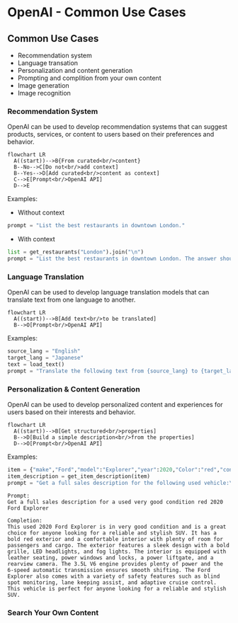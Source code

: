 # OpenAI - Common Use Cases

## Common Use Cases

- Recommendation system
- Language transation
- Personalization and content generation
- Prompting and complition from your own content
- Image generation
- Image recognition

### Recommendation System

OpenAI can be used to develop recommendation systems that can suggest products, services, or content to users based on their preferences and behavior.

```mermaid
flowchart LR
  A((start))-->B{From curated<br/>content}  
  B--No-->C[Do not<br/>add context]
  B--Yes-->D[Add curated<br/>content as context]
  C-->E[Prompt<br/>OpenAI API]
  D-->E
```

Examples:

- Without context
```python
prompt = "List the best restaurants in downtown London."
```

- With context
```python
list = get_restaurants("London").join("\n")
prompt = "List the best restaurants in downtown London. The answer should come from the following list:\n{list}"
```

### Language Translation

OpenAI can be used to develop language translation models that can translate text from one language to another.

```mermaid
flowchart LR
  A((start))-->B[Add text<br/>to be translated]
  B-->O[Prompt<br/>OpenAI API]
```

Examples:

```python
source_lang = "English" 
target_lang = "Japanese"
text = load_text()
prompt = "Translate the following text from {source_lang} to {target_lang}:\n{text}"
```


### Personalization & Content Generation

OpenAI can be used to develop personalized content and experiences for users based on their interests and behavior.

```mermaid
flowchart LR
  A((start))-->B[Get structured<br/>properties]
  B-->D[Build a simple description<br/>from the properties]
  D-->O[Prompt<br/>OpenAI API]
```

Examples:

```python
item = {"make","Ford","model":"Explorer","year":2020,"Color":"red","condition":"excellent"}
item_description = get_item_description(item)
prompt = "Get a full sales description for the following used vehicle:\n" + item_description
```

```
Prompt:
Get a full sales description for a used very good condition red 2020 Ford Explorer

Completion:
This used 2020 Ford Explorer is in very good condition and is a great choice for anyone looking for a reliable and stylish SUV. It has a bold red exterior and a comfortable interior with plenty of room for passengers and cargo. The exterior features a sleek design with a bold grille, LED headlights, and fog lights. The interior is equipped with leather seating, power windows and locks, a power liftgate, and a rearview camera. The 3.5L V6 engine provides plenty of power and the 6-speed automatic transmission ensures smooth shifting. The Ford Explorer also comes with a variety of safety features such as blind spot monitoring, lane keeping assist, and adaptive cruise control. This vehicle is perfect for anyone looking for a reliable and stylish SUV.
```

### Search Your Own Content

